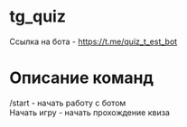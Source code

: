 # tg_quiz
Ссылка на бота - https://t.me/quiz_t_est_bot
# Описание команд
/start - начать работу с ботом  
Начать игру - начать прохождение квиза
